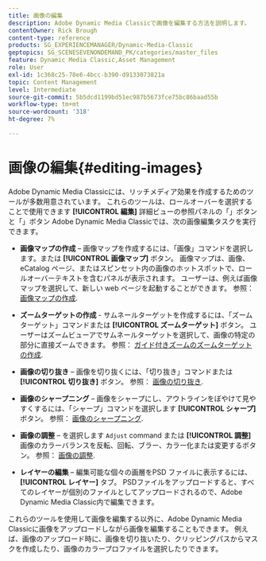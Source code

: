 ```yaml
---
title: 画像の編集
description: Adobe Dynamic Media Classicで画像を編集する方法を説明します。
contentOwner: Rick Brough
content-type: reference
products: SG_EXPERIENCEMANAGER/Dynamic-Media-Classic
geptopics: SG_SCENESEVENONDEMAND_PK/categories/master_files
feature: Dynamic Media Classic,Asset Management
role: User
exl-id: 1c368c25-78e6-4bcc-b390-d9133073821a
topic: Content Management
level: Intermediate
source-git-commit: 5b5dcd1199bd51ec987b5673fce75bc86baad55b
workflow-type: tm+mt
source-wordcount: '318'
ht-degree: 7%

---
```


# 画像の編集{#editing-images}

Adobe Dynamic Media Classicには、リッチメディア効果を作成するためのツールが多数用意されています。 これらのツールは、ロールオーバーを選択することで使用できます **[!UICONTROL 編集]** 詳細ビューの参照パネルの「」ボタンと「」ボタン Adobe Dynamic Media Classicでは、次の画像編集タスクを実行できます。

* **画像マップの作成**  – 画像マップを作成するには、「画像」コマンドを選択します。または **[!UICONTROL 画像マップ]** ボタン。 画像マップは、画像、eCatalog ページ、またはスピンセット内の画像のホットスポットで、ロールオーバーテキストを含むパネルが表示されます。 ユーザーは、例えば画像マップを選択して、新しい web ページを起動することができます。 参照： [画像マップの作成](/help/using/creating-image-maps.md).

* **ズームターゲットの作成** - サムネールターゲットを作成するには、「ズームターゲット」コマンドまたは **[!UICONTROL ズームターゲット]** ボタン。 ユーザーはズームビューアでサムネールターゲットを選択して、画像の特定の部分に直接ズームできます。 参照： [ガイド付きズームのズームターゲットの作成](/help/using/creating-zoom-targets-guided-zoom.md).

* **画像の切り抜き**  – 画像を切り抜くには、「切り抜き」コマンドまたは **[!UICONTROL 切り抜き]** ボタン。 参照： [画像の切り抜き](/help/using/cropping-image.md).

* **画像のシャープニング**  – 画像をシャープにし、アウトラインをぼやけて見やすくするには、「シャープ」コマンドを選択します **[!UICONTROL シャープ]** ボタン。 参照： [画像のシャープニング](/help/using/sharpening-image.md).

* **画像の調整**  – を選択します `Adjust` command または **[!UICONTROL 調整]** 画像のカラーバランスを反転、回転、ブラー、カラー化または変更するボタン。 参照： [画像の調整](/help/using/adjusting-image.md).

* **レイヤーの編集**  – 編集可能な個々の画層をPSD ファイルに表示するには、 **[!UICONTROL レイヤー]** タブ。 PSDファイルをアップロードすると、すべてのレイヤーが個別のファイルとしてアップロードされるので、Adobe Dynamic Media Classic内で編集できます。

これらのツールを使用して画像を編集する以外に、Adobe Dynamic Media Classicに画像をアップロードしながら画像を編集することもできます。 例えば、画像のアップロード時に、画像を切り抜いたり、クリッピングパスからマスクを作成したり、画像のカラープロファイルを選択したりできます。
